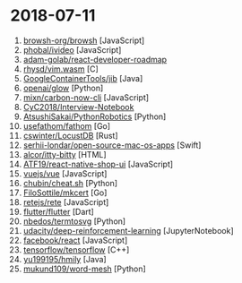 # 2018-07-11

1. [browsh-org/browsh](https://github.com/browsh-org/browsh) [JavaScript]
2. [phobal/ivideo](https://github.com/phobal/ivideo) [JavaScript]
3. [adam-golab/react-developer-roadmap](https://github.com/adam-golab/react-developer-roadmap) 
4. [rhysd/vim.wasm](https://github.com/rhysd/vim.wasm) [C]
5. [GoogleContainerTools/jib](https://github.com/GoogleContainerTools/jib) [Java]
6. [openai/glow](https://github.com/openai/glow) [Python]
7. [mixn/carbon-now-cli](https://github.com/mixn/carbon-now-cli) [JavaScript]
8. [CyC2018/Interview-Notebook](https://github.com/CyC2018/Interview-Notebook) 
9. [AtsushiSakai/PythonRobotics](https://github.com/AtsushiSakai/PythonRobotics) [Python]
10. [usefathom/fathom](https://github.com/usefathom/fathom) [Go]
11. [cswinter/LocustDB](https://github.com/cswinter/LocustDB) [Rust]
12. [serhii-londar/open-source-mac-os-apps](https://github.com/serhii-londar/open-source-mac-os-apps) [Swift]
13. [alcor/itty-bitty](https://github.com/alcor/itty-bitty) [HTML]
14. [ATF19/react-native-shop-ui](https://github.com/ATF19/react-native-shop-ui) [JavaScript]
15. [vuejs/vue](https://github.com/vuejs/vue) [JavaScript]
16. [chubin/cheat.sh](https://github.com/chubin/cheat.sh) [Python]
17. [FiloSottile/mkcert](https://github.com/FiloSottile/mkcert) [Go]
18. [retejs/rete](https://github.com/retejs/rete) [JavaScript]
19. [flutter/flutter](https://github.com/flutter/flutter) [Dart]
20. [nbedos/termtosvg](https://github.com/nbedos/termtosvg) [Python]
21. [udacity/deep-reinforcement-learning](https://github.com/udacity/deep-reinforcement-learning) [JupyterNotebook]
22. [facebook/react](https://github.com/facebook/react) [JavaScript]
23. [tensorflow/tensorflow](https://github.com/tensorflow/tensorflow) [C++]
24. [yu199195/hmily](https://github.com/yu199195/hmily) [Java]
25. [mukund109/word-mesh](https://github.com/mukund109/word-mesh) [Python]
